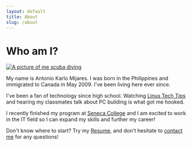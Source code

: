 ```yaml
---
layout: default
title: About
slug: /about
---
```


# Who am I?

[![A picture of me scuba diving](/assets/img/about-page.png)](/assets/img/about-page.png "A picture of me scuba diving")

My name is Antonio Karlo Mijares. I was born in the Philippines and
immigrated to Canada in May 2009. I've been living here ever since.

I've been a fan of technology since high school.
Watching [Linus Tech Tips](https://www.youtube.com/user/LinusTechTips) and
hearing my classmates talk about PC building is what got me hooked.

I recently finished my program at
[Seneca College](https://www.senecacollege.ca/home.html)
and I am excited to work in the IT field so I can expand my skills and
further my career!

Don't know where to start? Try my [Resume](/resume), and don't hesitate to
[contact me](/contact) for any questions!
